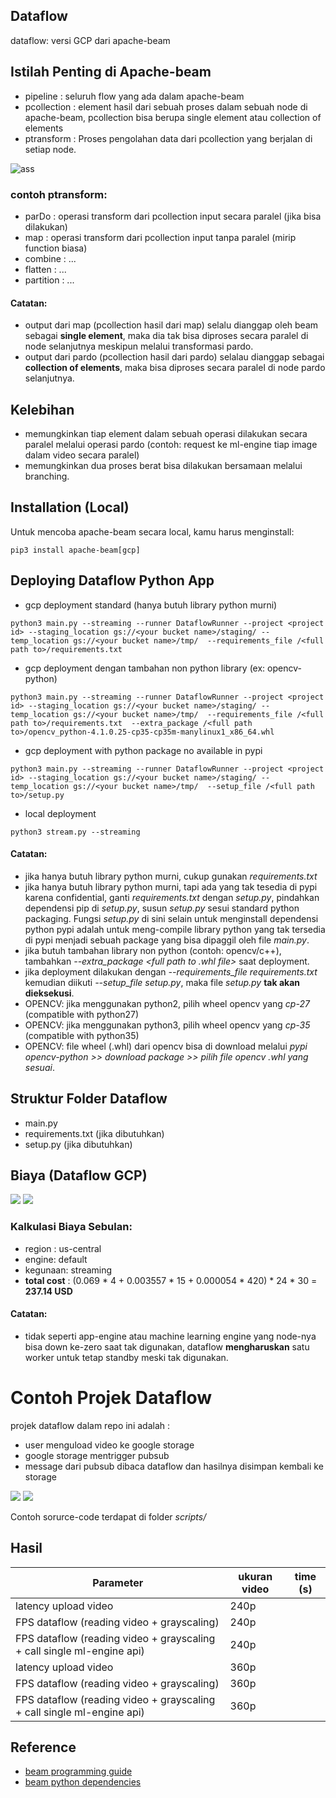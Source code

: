 ## Dataflow
dataflow: versi GCP dari apache-beam

## Istilah Penting di Apache-beam
- pipeline : seluruh flow yang ada dalam apache-beam
- pcollection : element hasil dari sebuah proses dalam sebuah node di apache-beam, pcollection bisa berupa single element atau collection of elements
- ptransform : Proses pengolahan data dari pcollection yang berjalan di setiap node.

![ass](assets/beam_pipeline.png)

### contoh ptransform:
- parDo : operasi transform dari pcollection input secara paralel (jika bisa dilakukan)
- map : operasi transform dari pcollection input tanpa paralel (mirip function biasa)
- combine : ...
- flatten : ...
- partition : ...

#### Catatan: 
- output dari map (pcollection hasil dari map) selalu dianggap oleh beam sebagai **single element**, maka dia tak bisa diproses secara paralel di node selanjutnya meskipun melalui transformasi pardo.
- output dari pardo (pcollection hasil dari pardo) selalau dianggap sebagai **collection of elements**, maka bisa diproses secara paralel di node pardo selanjutnya.


## Kelebihan
- memungkinkan tiap element dalam sebuah operasi dilakukan secara paralel melalui operasi pardo (contoh: request ke ml-engine tiap image dalam video secara paralel)
- memungkinkan dua proses berat bisa dilakukan bersamaan melalui branching. 


## Installation (Local)
Untuk mencoba apache-beam secara local, kamu harus menginstall:
```
pip3 install apache-beam[gcp]
```


## Deploying Dataflow Python App
- gcp deployment standard (hanya butuh library python murni)
```
python3 main.py --streaming --runner DataflowRunner --project <project id> --staging_location gs://<your bucket name>/staging/ --temp_location gs://<your bucket name>/tmp/  --requirements_file /<full path to>/requirements.txt 
```

- gcp deployment dengan tambahan non python library (ex: opencv-python)
```
python3 main.py --streaming --runner DataflowRunner --project <project id> --staging_location gs://<your bucket name>/staging/ --temp_location gs://<your bucket name>/tmp/  --requirements_file /<full path to>/requirements.txt  --extra_package /<full path to>/opencv_python-4.1.0.25-cp35-cp35m-manylinux1_x86_64.whl
```

- gcp deployment with python package no available in pypi
```
python3 main.py --streaming --runner DataflowRunner --project <project id> --staging_location gs://<your bucket name>/staging/ --temp_location gs://<your bucket name>/tmp/  --setup_file /<full path to>/setup.py 
```

- local deployment
```
python3 stream.py --streaming
```

#### Catatan:
- jika hanya butuh library python murni, cukup gunakan *requirements.txt* 
- jika hanya butuh library python murni, tapi ada yang tak tesedia di pypi karena confidential, ganti *requirements.txt* dengan *setup.py*, pindahkan dependensi pip di *setup.py*, susun *setup.py* sesui standard python packaging. Fungsi *setup.py* di sini selain untuk menginstall dependensi python pypi adalah untuk meng-compile library python yang tak tersedia di pypi menjadi sebuah package yang bisa dipaggil oleh file *main.py*. 
- jika butuh tambahan library non python (contoh: opencv/c++), tambahkan *--extra_package <full path to .whl file>* saat deployment. 
- jika deployment dilakukan dengan *--requirements_file requirements.txt* kemudian diikuti *--setup_file setup.py*, maka file *setup.py* **tak akan dieksekusi**.  
- OPENCV: jika menggunakan python2, pilih wheel opencv yang *cp-27* (compatible with python27) 
- OPENCV: jika menggunakan python3, pilih wheel opencv yang *cp-35* (compatible with python35)
- OPENCV: file wheel (.whl) dari opencv bisa di download melalui *pypi opencv-python >> download package >> pilih file opencv .whl yang sesuai*.


## Struktur Folder Dataflow
- main.py
- requirements.txt (jika dibutuhkan)
- setup.py (jika dibutuhkan)

## Biaya (Dataflow GCP)
![](assets/price1.png)
![](assets/price2.png)

### Kalkulasi Biaya Sebulan:
- region : us-central
- engine: default
- kegunaan: streaming
- **total cost** : (0.069 * 4 + 0.003557 * 15 + 0.000054 * 420) * 24 * 30 = **237.14 USD**

#### Catatan:
- tidak seperti app-engine atau machine learning engine yang node-nya bisa down ke-zero saat tak digunakan, dataflow **mengharuskan** satu worker untuk tetap standby meski tak digunakan.


# Contoh Projek Dataflow
projek dataflow dalam repo ini adalah :

- user menguload video ke google storage
- google storage mentrigger pubsub
- message dari pubsub dibaca dataflow dan hasilnya disimpan kembali ke storage

![](assets/example_structure.png)
![](assets/dataflow_flow.png)

Contoh sorurce-code terdapat di folder *scripts/*

## Hasil
| Parameter                    | ukuran video  | time (s)               |
|------------------------------| ------------- |----------------------- | 
|  latency upload video        | 240p          |                        |
|  FPS dataflow (reading video + grayscaling) | 240p |                 |
|  FPS dataflow (reading video + grayscaling + call single ml-engine api) | 240p |   |
|  latency upload video        | 360p          |                        |
|  FPS dataflow (reading video + grayscaling) | 360p |                 |
|  FPS dataflow (reading video + grayscaling + call single ml-engine api) | 360p |   |


## Reference
- [beam programming guide](https://beam.apache.org/documentation/programming-guide/#applying-transforms)
- [beam python dependencies](https://beam.apache.org/documentation/sdks/python-pipeline-dependencies/)











